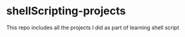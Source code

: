 # shellScripting-projects
This repo includes all the projects I did as part of learning shell script
